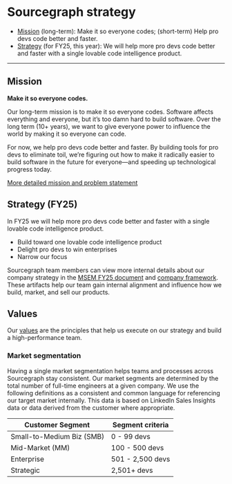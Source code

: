# Sourcegraph strategy

- [Mission](#mission) (long-term): Make it so everyone codes; (short-term) Help pro devs code better and faster.
- [Strategy](#strategy) (for FY25, this year): We will help more pro devs code better and faster with a single lovable code intelligence product.

---

## Mission

**Make it so everyone codes.**

Our long-term mission is to make it so everyone codes.
Software affects everything and everyone, but it’s too damn hard to build software. Over the long term (10+ years), we want to give everyone power to influence the world by making it so everyone can code.

For now, we help pro devs code better and faster.
By building tools for pro devs to eliminate toil, we’re figuring out how to make it radically easier to build software in the future for everyone—and speeding up technological progress today.

[More detailed mission and problem statement](https://docs.google.com/document/d/16FRo6n3iyIFupd5A2OtehAvfUo1P2qxQKNYWLpEdEUE/edit)

## Strategy (FY25)

In FY25 we will help more pro devs code better and faster with a single lovable code intelligence product.

- Build toward one lovable code intelligence product
- Delight pro devs to win enterprises
- Narrow our focus

Sourcegraph team members can view more internal details about our company strategy in the [MSEM FY25 document](https://docs.google.com/document/d/1Ju2SwpRCcIAC65kCu60QM8rnsn8YDTmkNAKO5xkl0ZY/edit#heading=h.ev1rhjc47atd) and [company framework](https://docs.google.com/document/d/127S8cGKrYi2g8CVjMO3fpT33Ld_ZpT7_1UgbAvlqGC0/edit?usp=sharing). These artifacts help our team gain internal alignment and influence how we build, market, and sell our products.

## Values

Our [values](../../company-info-and-process/values/index.md) are the principles that help us execute on our strategy and build a high-performance team.

### Market segmentation

Having a single market segmentation helps teams and processes across Sourcegraph stay consistent. Our market segments are determined by the total number of full-time engineers at a given company. We use the following definitions as a consistent and common language for referencing our target market internally. This data is based on LinkedIn Sales Insights data or data derived from the customer where appropriate.

| <div style="width:215px">Customer Segment</div> | Segment criteria |
| ----------------------------------------------- | ---------------- |
| Small-to-Medium Biz (SMB)                       | 0 - 99 devs      |
| Mid-Market (MM)                                 | 100 - 500 devs   |
| Enterprise                                      | 501 - 2,500 devs |
| Strategic                                       | 2,501+ devs      |
